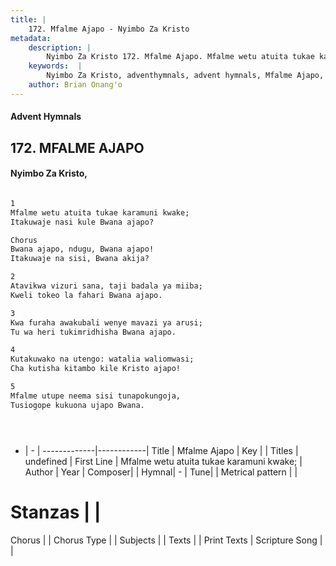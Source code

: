 ```yaml
---
title: |
    172. Mfalme Ajapo - Nyimbo Za Kristo
metadata:
    description: |
        Nyimbo Za Kristo 172. Mfalme Ajapo. Mfalme wetu atuita tukae karamuni kwake;  Itakuwaje nasi kule Bwana ajapo?  Chorus Bwana ajapo, ndugu, Bwana ajapo!  Itakuwaje na sisi, Bwana akija?  
    keywords:  |
        Nyimbo Za Kristo, adventhymnals, advent hymnals, Mfalme Ajapo, Mfalme wetu atuita tukae karamuni kwake; . 
    author: Brian Onang'o
---
```


#### Advent Hymnals
## 172. MFALME AJAPO
####  Nyimbo Za Kristo,

```txt

1
Mfalme wetu atuita tukae karamuni kwake; 
Itakuwaje nasi kule Bwana ajapo?

Chorus
Bwana ajapo, ndugu, Bwana ajapo! 
Itakuwaje na sisi, Bwana akija?

2
Atavikwa vizuri sana, taji badala ya miiba; 
Kweli tokeo la fahari Bwana ajapo.

3
Kwa furaha awakubali wenye mavazi ya arusi; 
Tu wa heri tukimridhisha Bwana ajapo.

4
Kutakuwako na utengo: watalia waliomwasi; 
Cha kutisha kitambo kile Kristo ajapo!

5
Mfalme utupe neema sisi tunapokungoja, 
Tusiogope kukuona ujapo Bwana.





```

- |   -  |
-------------|------------|
Title | Mfalme Ajapo |
Key |  |
Titles | undefined |
First Line | Mfalme wetu atuita tukae karamuni kwake;  |
Author | 
Year | 
Composer| |
Hymnal|  - |
Tune|  |
Metrical pattern | |
# Stanzas |  |
Chorus |  |
Chorus Type |  |
Subjects | |
Texts |  |
Print Texts | 
Scripture Song |  |
    
